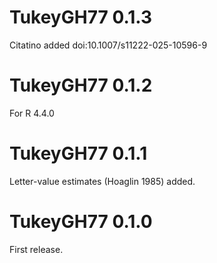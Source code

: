 # TukeyGH77 0.1.3
Citatino added doi:10.1007/s11222-025-10596-9
# TukeyGH77 0.1.2
For R 4.4.0
# TukeyGH77 0.1.1
Letter-value estimates (Hoaglin 1985) added.
# TukeyGH77 0.1.0
First release.
